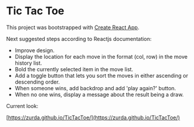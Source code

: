 # Tic Tac Toe

This project was bootstrapped with [Create React App](https://github.com/facebookincubator/create-react-app).

Next suggested steps according to Reactjs documentation: 

- Improve design.
- Display the location for each move in the format (col, row) in the move history list.
- Bold the currently selected item in the move list.
- Add a toggle button that lets you sort the moves in either ascending or descending order.
- When someone wins, add backdrop and add 'play again?' button.
- When no one wins, display a message about the result being a draw.

Current look:

[https://zurda.github.io/TicTacToe/](https://zurda.github.io/TicTacToe/)